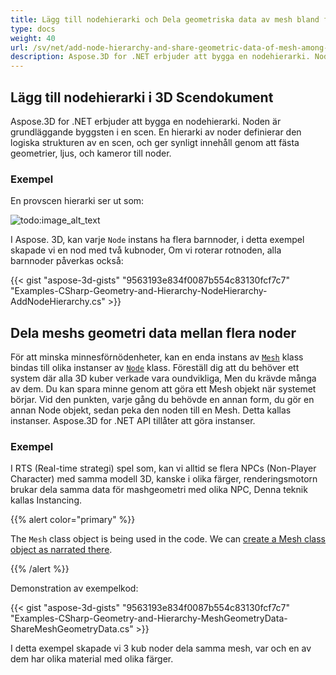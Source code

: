 ```yaml
---
title: Lägg till nodehierarki och Dela geometriska data av mesh bland flera noder i 3D Scene
type: docs
weight: 40
url: /sv/net/add-node-hierarchy-and-share-geometric-data-of-mesh-among-multiple-nodes-of-3d-scene/
description: Aspose.3D for .NET erbjuder att bygga en nodehierarki. Noden är grundläggande byggsten i en scen. En hierarki av noder definierar den logiska strukturen av en scen, och ger synligt innehåll genom att fästa geometrier, ljus, och kameror till noder.
---
```

##  **Lägg till nodehierarki i 3D Scendokument**
Aspose.3D for .NET erbjuder att bygga en nodehierarki. Noden är grundläggande byggsten i en scen. En hierarki av noder definierar den logiska strukturen av en scen, och ger synligt innehåll genom att fästa geometrier, ljus, och kameror till noder.
###  **Exempel**
En provscen hierarki ser ut som:

![todo:image_alt_text](add-node-hierarchy-and-share-geometric-data-of-mesh-among-multiple-nodes-of-3d-scene_1.png)

I Aspose. 3D, kan varje `Node` instans ha flera barnnoder, i detta exempel skapade vi en nod med två kubnoder, Om vi roterar rotnoden, alla barnnoder påverkas också:

{{< gist "aspose-3d-gists" "9563193e834f0087b554c83130fcf7c7" "Examples-CSharp-Geometry-and-Hierarchy-NodeHierarchy-AddNodeHierarchy.cs" >}}
##  **Dela meshs geometri data mellan flera noder**
För att minska minnesförnödenheter, kan en enda instans av [`Mesh`](https://reference.aspose.com/3d/net/aspose.threed.entities/mesh) klass bindas till olika instanser av [`Node`](https://reference.aspose.com/3d/net/aspose.threed/node) klass. Föreställ dig att du behöver ett system där alla 3D kuber verkade vara oundvikliga, Men du krävde många av dem. Du kan spara minne genom att göra ett Mesh objekt när systemet börjar. Vid den punkten, varje gång du behövde en annan form, du gör en annan Node objekt, sedan peka den noden till en Mesh. Detta kallas instanser. Aspose.3D for .NET API tillåter att göra instanser.
###  **Exempel**
I RTS (Real-time strategi) spel som, kan vi alltid se flera NPCs (Non-Player Character) med samma modell 3D, kanske i olika färger, renderingsmotorn brukar dela samma data för mashgeometri med olika NPC, Denna teknik kallas Instancing.

{{% alert color="primary" %}}

The `Mesh` class object is being used in the code. We can [create a Mesh class object as narrated there](/3d/net/create-3d-mesh-and-scene/).

{{% /alert %}}

Demonstration av exempelkod:

{{< gist "aspose-3d-gists" "9563193e834f0087b554c83130fcf7c7" "Examples-CSharp-Geometry-and-Hierarchy-MeshGeometryData-ShareMeshGeometryData.cs" >}}

I detta exempel skapade vi 3 kub noder dela samma mesh, var och en av dem har olika material med olika färger.
